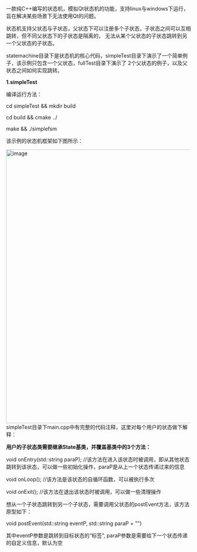 一款纯C++编写的状态机，模拟Qt状态机的功能，支持linux与windows下运行，旨在解决某些场景下无法使用Qt的问题。

状态机支持父状态与子状态，父状态下可以注册多个子状态，子状态之间可以互相跳转，但不同父状态下的子状态是隔离的，
无法从某个父状态的子状态跳转到另一个父状态的子状态。

statemachine目录下是状态机的核心代码，simpleTest目录下演示了一个简单例子，该示例只包含一个父状态，fullTest目录下演示了
2个父状态的例子，以及父状态之间如何实现跳转。

**1.simpleTest**

编译运行方法：

 cd simpleTest && mkdir build

 cd build && cmake ../

 make && ./simplefsm
 
 该示例的状态机框架如下图所示：

 <img width="1510" height="745" alt="image" src="https://github.com/user-attachments/assets/55c7f3fc-9023-4b85-8ec1-80eb8b2e2052" />
simpleTest目录下main.cpp中有完整的代码注释，这里对每个用户的状态做下解释：

**用户的子状态类需要继承State基类，并覆盖基类中的3个方法：**

void onEntry(std::string paraP);  //该方法在进入该状态时被调用，即从其他状态跳转到该状态，可以做一些初始化操作，paraP是从上一个状态传递过来的信息

void onLoop();                    //该方法是该状态的自循环函数，可以被执行多次

void onExit();                    //该方法在退出该状态时被调用，可以做一些清理操作

想从一个子状态跳转到另一个子状态，需要调用父状态的postEvent方法，该方法原型如下：

void postEvent(std::string eventP, std::string paraP = "")

其中eventP参数是跳转到目标状态的“标签”, paraP参数是需要给下一个状态传递的自定义信息，默认为空


